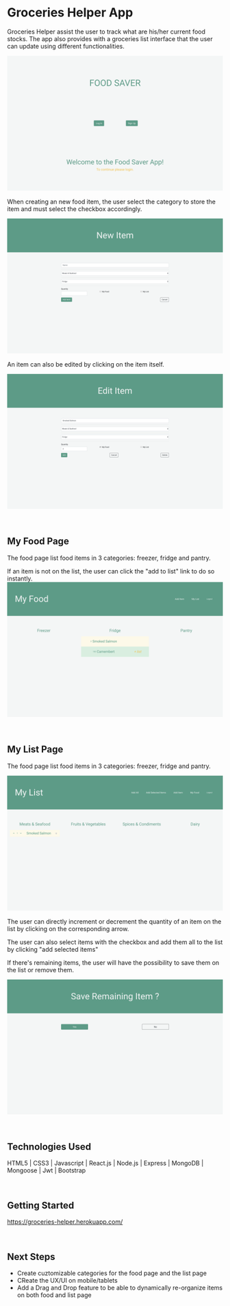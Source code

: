 # Groceries Helper App

Groceries Helper assist the user to track what are his/her current food stocks. The app also provides with a groceries list interface that the user can update using different functionalities.

![home page](/public/images/homepage.png)

When creating an new food item, the user select the category to store the item and must select the checkbox accordingly.

![new item  page](public/images/newitem.png)

An item can also be edited by clicking on the item itself.

![edit item page](public/images/edititem.png)

<br>

## My Food Page
The food page list food items in 3 categories: freezer, fridge and pantry. 

If an item is not on the list, the user can click the "add to list" link to do so instantly.
![my food page](public/images/myfood-page.png)

<br>

## My List Page
The food page list food items in 3 categories: freezer, fridge and pantry. 

![my list page](public/images/mylist-page.png)

The user can directly increment or decrement the quantity of an item on the list by clicking on the corresponding arrow.

The user can also select items with the checkbox and add them all to the list by clicking "add selected items"

If there's remaining items, the user will have the possibility to save them on the list or remove them.

![remaining item page](public/images/remaining-items.png)

<br>

## Technologies Used

HTML5 | CSS3 | Javascript | React.js | Node.js | Express | MongoDB | Mongoose | Jwt | Bootstrap 

<br>

## Getting Started

https://groceries-helper.herokuapp.com/

<br>

## Next Steps 

- Create cuztomizable categories for the food page and the list page  
- CReate the UX/UI on mobile/tablets
- Add a Drag and Drop feature to be able to dynamically re-organize items on both food and list page
